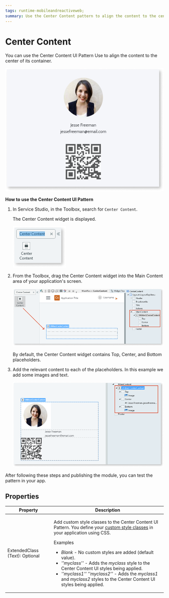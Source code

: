 ```yaml
---
tags: runtime-mobileandreactiveweb;  
summary: Use the Center Content pattern to align the content to the center of its container.
---
```


# Center Content

You can use the Center Content UI Pattern Use to align the content to the center of its container.

![](<images/centercontent-1.png>)

**How to use the Center Content UI Pattern**

1. In Service Studio, in the Toolbox, search for `Center Content`. 

    The Center Content widget is displayed.

    ![](<images/centercontent-2-ss.png>)

1. From the Toolbox, drag the Center Content widget into the Main Content area of your application's screen.
    
    ![](<images/centercontent-3-ss.png>)

    By default, the Center Content widget contains Top, Center, and Bottom placeholders.

1. Add the relevant content to each of the placeholders. In this example we add some images and text.

    ![](<images/centercontent-4-ss.png>)

After following these steps and publishing the module, you can test the pattern in your app. 


## Properties

| **Property** |  **Description** |  
|---|---|
| ExtendedClass (Text): Optional  | <p>Add custom style classes to the Center Content UI Pattern. You define your [custom style classes](../../../../../develop/ui/look-feel/css.md) in your application using CSS.</p> <p>Examples <ul><li>_Blank_ - No custom styles are added (default value).</li><li>_''myclass''_ - Adds the _myclass_ style to the Center Content UI styles being applied.</li><li>_''myclass1'' ''myclass2''_ - Adds the _myclass1_ and _myclass2_ styles to the Center Content UI styles being applied.</li></ul></p> |



